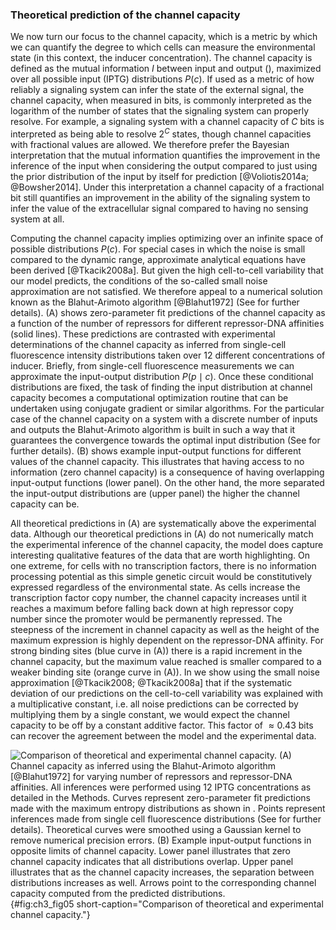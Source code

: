 ### Theoretical prediction of the channel capacity 

We now turn our focus to the channel capacity, which is a metric by which we can
quantify the degree to which cells can measure the environmental state (in this
context, the inducer concentration). The channel capacity is defined as the
mutual information $I$ between input and output (), maximized over all possible
input (IPTG) distributions $P(c)$. If used as a metric of how reliably a
signaling system can infer the state of the external signal, the channel
capacity, when measured in bits, is commonly interpreted as the logarithm of the
number of states that the signaling system can properly resolve. For example, a
signaling system with a channel capacity of $C$ bits is interpreted as being
able to resolve $2^C$ states, though channel capacities with fractional values
are allowed. We therefore prefer the Bayesian interpretation that the mutual
information quantifies the improvement in the inference of the input when
considering the output compared to just using the prior distribution of the
input by itself for prediction [@Voliotis2014a; @Bowsher2014]. Under this
interpretation a channel capacity of a fractional bit still quantifies an
improvement in the ability of the signaling system to infer the value of the
extracellular signal compared to having no sensing system at all.

Computing the channel capacity implies optimizing over an infinite space of
possible distributions $P(c)$. For special cases in which the noise is small
compared to the dynamic range, approximate analytical equations have been
derived [@Tkacik2008a]. But given the high cell-to-cell variability that our
model predicts, the conditions of the so-called small noise approximation are
not satisfied. We therefore appeal to a numerical solution known as the
Blahut-Arimoto algorithm [@Blahut1972] (See for further details). (A) shows
zero-parameter fit predictions of the channel capacity as a function of the
number of repressors for different repressor-DNA affinities (solid lines). These
predictions are contrasted with experimental determinations of the channel
capacity as inferred from single-cell fluorescence intensity distributions taken
over 12 different concentrations of inducer. Briefly, from single-cell
fluorescence measurements we can approximate the input-output distribution $P(p
\mid c)$. Once these conditional distributions are fixed, the task of finding
the input distribution at channel capacity becomes a computational optimization
routine that can be undertaken using conjugate gradient or similar algorithms.
For the particular case of the channel capacity on a system with a discrete
number of inputs and outputs the Blahut-Arimoto algorithm is built in such a way
that it guarantees the convergence towards the optimal input distribution (See
for further details). (B) shows example input-output functions for different
values of the channel capacity. This illustrates that having access to no
information (zero channel capacity) is a consequence of having overlapping
input-output functions (lower panel). On the other hand, the more separated the
input-output distributions are (upper panel) the higher the channel capacity can
be.

All theoretical predictions in (A) are systematically above the experimental
data. Although our theoretical predictions in (A) do not numerically match the
experimental inference of the channel capacity, the model does capture
interesting qualitative features of the data that are worth highlighting. On one
extreme, for cells with no transcription factors, there is no information
processing potential as this simple genetic circuit would be constitutively
expressed regardless of the environmental state. As cells increase the
transcription factor copy number, the channel capacity increases until it
reaches a maximum before falling back down at high repressor copy number since
the promoter would be permanently repressed. The steepness of the increment in
channel capacity as well as the height of the maximum expression is highly
dependent on the repressor-DNA affinity. For strong binding sites (blue curve in
(A)) there is a rapid increment in the channel capacity, but the maximum value
reached is smaller compared to a weaker binding site (orange curve in (A)). In
we show using the small noise approximation [@Tkacik2008; @Tkacik2008a] that if
the systematic deviation of our predictions on the cell-to-cell variability was
explained with a multiplicative constant, i.e. all noise predictions can be
corrected by multiplying them by a single constant, we would expect the channel
capacity to be off by a constant additive factor. This factor of $\approx 0.43$
bits can recover the agreement between the model and the experimental data.

![**Comparison of theoretical and experimental channel capacity.** (A) Channel
capacity as inferred using the Blahut-Arimoto algorithm [@Blahut1972] for
varying number of repressors and repressor-DNA affinities. All inferences were
performed using 12 IPTG concentrations as detailed in the Methods. Curves
represent zero-parameter fit predictions made with the maximum entropy
distributions as shown in . Points represent inferences made from single cell
fluorescence distributions (See for further details). Theoretical curves were
smoothed using a Gaussian kernel to remove numerical precision errors. (B)
Example input-output functions in opposite limits of channel capacity. Lower
panel illustrates that zero channel capacity indicates that all distributions
overlap. Upper panel illustrates that as the channel capacity increases, the
separation between distributions increases as well. Arrows point to the
corresponding channel capacity computed from the predicted
distributions.](ch3_fig05){#fig:ch3_fig05 short-caption="Comparison of
theoretical and experimental channel capacity."}
